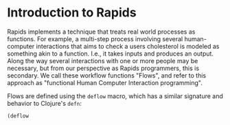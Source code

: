 # Introduction to Rapids

Rapids implements a technique that treats real world processes as functions. For example, a multi-step process involving several human-computer interactions that aims to check a users cholesterol is modeled as something akin to a function. I.e., it takes inputs and produces an output. Along the way several interactions with one or more people may be necessary, but from our perspective as Rapids programmers, this is secondary.  We call these workflow functions "Flows", and refer to this approach as "functional Human Computer Interaction programming".

Flows are defined using the `deflow` macro, which has a similar signature and behavior to Clojure's `defn`:

```clojure
(deflow 
```


 